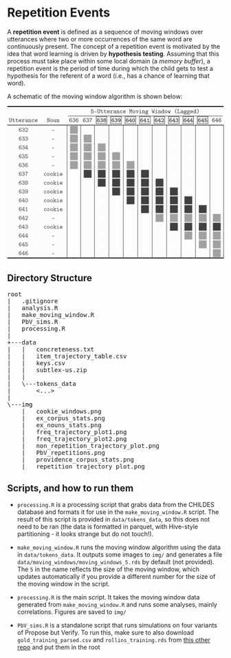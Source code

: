 # Repetition Events

A **repetition event** is defined as a sequence of moving windows over utterances where two or more occurrences of the same word are continuously present. The concept of a repetition event is motivated by the idea that word learning is driven by **hypothesis testing**. Assuming that this process must take place within some local domain (a _memory buffer_), a repetition event is the period of time during which the child gets to test a hypothesis for the referent of a word (i.e., has a chance of learning that word).

A schematic of the moving window algorithm is shown below:

<img src="img/cookie_windows.png" alt="example repetition event" width="800"/>


## Directory Structure

<pre>
root
|   .gitignore
|   analysis.R
|   make_moving_window.R
|   PbV_sims.R
|   processing.R
|
+---data
|   |   concreteness.txt
|   |   item_trajectory_table.csv
|   |   keys.csv
|   |   subtlex-us.zip
|   |
|   \---tokens_data
|       <...>
|
\---img
    |   cookie_windows.png
    |   ex_corpus_stats.png
    |   ex_nouns_stats.png
    |   freq_trajectory_plot1.png
    |   freq_trajectory_plot2.png
    |   non_repetition_trajectory_plot.png
    |   PbV_repetitions.png
    |   providence_corpus_stats.png
    |   repetition_trajectory_plot.png
</pre>


## Scripts, and how to run them

- `processing.R` is a processing script that grabs data from the CHILDES database and formats it for use in the `make_moving_window.R` script. The result of this script is provided in `data/tokens_data`, so this does not need to be ran (the data is formatted in parquet, with Hive-style partitioning - it looks strange but do not touch!).

- `make_moving_window.R` runs the moving window algorithm using the data in `data/tokens_data`. It outputs some images to `img/` and generates a file `data/moving_windows/moving_windows_5.rds` by default (not provided). The `5` in the name reflects the size of the moving window, which updates automatically if you provide a different number for the size of the moving window in the script. 

- `processing.R` is the main script. It takes the moving window data generated from `make_moving_window.R` and runs some analyses, mainly correlations. Figures are saved to `img/`

- `PbV_sims.R` is a standalone script that runs simulations on four variants of Propose but Verify. To run this, make sure to also download `gold_training_parsed.csv` and `rollins_training.rds` from [this other repo](https://github.com/yjunechoe/Ling570_pset1) and put them in the root

